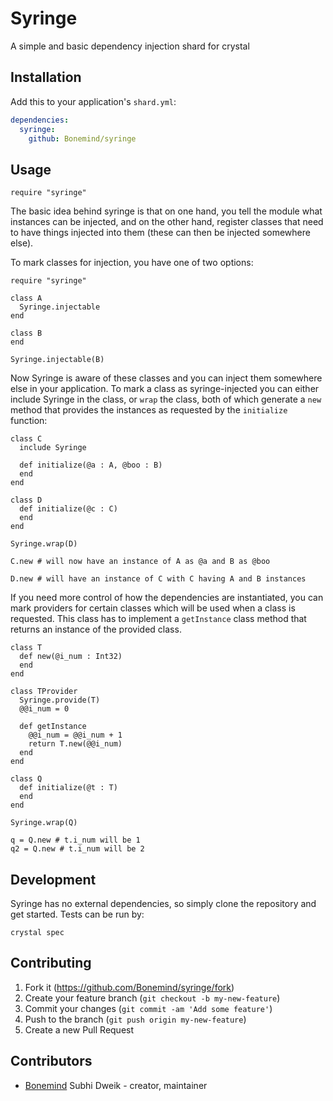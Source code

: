 # Syringe

A simple and basic dependency injection shard for crystal

## Installation

Add this to your application's `shard.yml`:

```yaml
dependencies:
  syringe:
    github: Bonemind/syringe
```

## Usage

```crystal
require "syringe"
```

The basic idea behind syringe is that on one hand, you tell the module
what instances can be injected, and on the other hand, register classes
that need to have things injected into them (these can then be injected
somewhere else).

To mark classes for injection, you have one of two options:

```
require "syringe"

class A
  Syringe.injectable
end

class B
end

Syringe.injectable(B)
```

Now Syringe is aware of these classes and you can inject them somewhere else in
your application.  To mark a class as syringe-injected you can either include Syringe in
the class, or `wrap` the class, both of which generate a `new` method that provides
the instances as requested by the `initialize` function:

```
class C
  include Syringe

  def initialize(@a : A, @boo : B)
  end
end

class D
  def initialize(@c : C)
  end
end

Syringe.wrap(D)

C.new # will now have an instance of A as @a and B as @boo

D.new # will have an instance of C with C having A and B instances
```

If you need more control of how the dependencies are instantiated, you can
mark providers for certain classes which will be used when a class is requested.
This class has to implement a `getInstance` class method that returns an instance
of the provided class.

```
class T
  def new(@i_num : Int32)
  end
end

class TProvider
  Syringe.provide(T)
  @@i_num = 0

  def getInstance
    @@i_num = @@i_num + 1
    return T.new(@@i_num)
  end
end

class Q
  def initialize(@t : T)
  end
end

Syringe.wrap(Q)

q = Q.new # t.i_num will be 1
q2 = Q.new # t.i_num will be 2
```

## Development

Syringe has no external dependencies, so simply clone the repository
and get started. Tests can be run by:

```
crystal spec
```

## Contributing

1. Fork it (<https://github.com/Bonemind/syringe/fork>)
2. Create your feature branch (`git checkout -b my-new-feature`)
3. Commit your changes (`git commit -am 'Add some feature'`)
4. Push to the branch (`git push origin my-new-feature`)
5. Create a new Pull Request

## Contributors

- [Bonemind](https://github.com/Bonemind) Subhi Dweik - creator, maintainer
